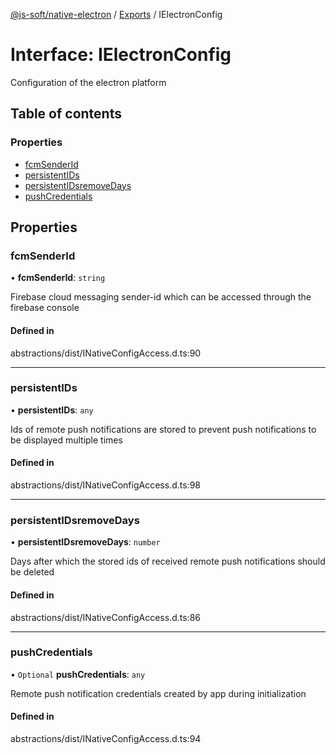 [@js-soft/native-electron](../README.md) / [Exports](../modules.md) / IElectronConfig

# Interface: IElectronConfig

Configuration of the electron platform

## Table of contents

### Properties

-   [fcmSenderId](IElectronConfig.md#fcmsenderid)
-   [persistentIDs](IElectronConfig.md#persistentids)
-   [persistentIDsremoveDays](IElectronConfig.md#persistentidsremovedays)
-   [pushCredentials](IElectronConfig.md#pushcredentials)

## Properties

### fcmSenderId

• **fcmSenderId**: `string`

Firebase cloud messaging sender-id which can be accessed through the firebase console

#### Defined in

abstractions/dist/INativeConfigAccess.d.ts:90

---

### persistentIDs

• **persistentIDs**: `any`

Ids of remote push notifications are stored to prevent push notifications to be displayed multiple times

#### Defined in

abstractions/dist/INativeConfigAccess.d.ts:98

---

### persistentIDsremoveDays

• **persistentIDsremoveDays**: `number`

Days after which the stored ids of received remote push notifications should be deleted

#### Defined in

abstractions/dist/INativeConfigAccess.d.ts:86

---

### pushCredentials

• `Optional` **pushCredentials**: `any`

Remote push notification credentials created by app during initialization

#### Defined in

abstractions/dist/INativeConfigAccess.d.ts:94
